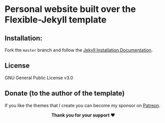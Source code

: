 # Personal website built over the Flexible-Jekyll template

## Installation:
Fork the ``master`` branch and follow the [Jekyll Installation Documentation](https://jekyllrb.com/docs/installation/).

## License
GNU General Public License v3.0

## Donate (to the author of the template)
<p>If you like the themes that I create you can become my sponsor on <a href="https://www.patreon.com/artemsheludko" target="_blank">Patreon</a>.
<p align="center"><b>Thank you for your support ❤️</b></p>
